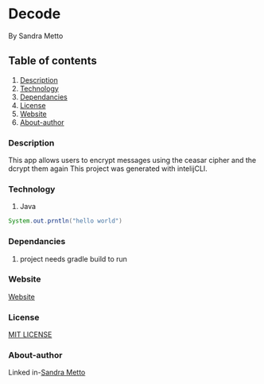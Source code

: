 # Decode
By Sandra Metto
## Table of contents
1. [Description](#Description)
2. [Technology](#Technology)
3. [Dependancies](#Dependncies)
4. [License](#Lisence)
5. [Website](#Website)
6. [About-author](#About-athor)
### Description
This app allows users to encrypt messages using the ceasar cipher and the dcrypt them again
This project was generated with intelijCLI.
### Technology

1. Java


```Java 
System.out.prntln("hello world")
```



### Dependancies
1. project needs gradle build to run



### Website
[Website]()
### License
[MIT LICENSE](https://github.com/SMetto20/decode/blob/main/LICENSE)

### About-author
Linked in-[Sandra Metto](https://www.linkedin.com/in/sandra-metto-68500319a/)





